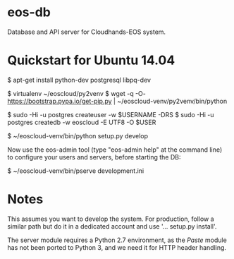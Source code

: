 # eos-db
Database and API server for Cloudhands-EOS system.

# Quickstart for Ubuntu 14.04


 $ apt-get install python-dev postgresql libpq-dev

 $ virtualenv ~/eoscloud/py2venv
 $ wget -q -O- https://bootstrap.pypa.io/get-pip.py | ~/eoscloud-venv/py2venv/bin/python

 $ sudo -Hi -u postgres createuser -w $USERNAME -DRS
 $ sudo -Hi -u postgres createdb -w eoscloud -E UTF8 -O $USER

 $ ~/eoscloud-venv/bin/python setup.py develop

Now use the eos-admin tool (type "eos-admin help" at the command line) to configure your users and servers, before starting the DB:

 $ ~/eoscloud-venv/bin/pserve development.ini
 
# Notes

This assumes you want to develop the system.  For production, follow a
similar path but do it in a dedicated account and use '... setup.py install'.

The server module requires a Python 2.7 environment, as the *Paste* module has not been ported to Python 3, and we need it for HTTP header handling.
